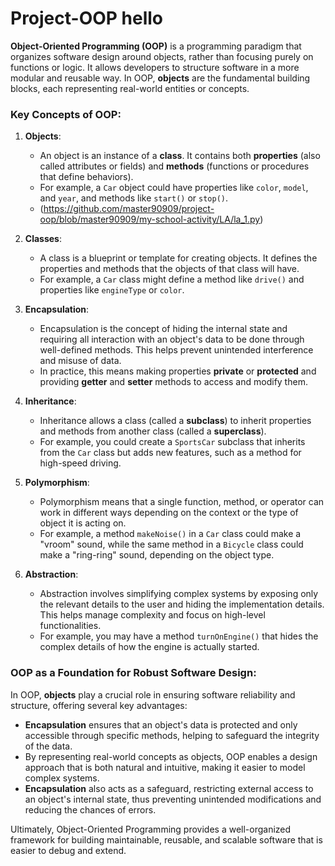 # Project-OOP hello 

**Object-Oriented Programming (OOP)** is a programming paradigm that organizes software design around objects, rather than focusing purely on functions or logic. It allows developers to structure software in a more modular and reusable way. In OOP, **objects** are the fundamental building blocks, each representing real-world entities or concepts.

### Key Concepts of OOP:

1. **Objects**: 
   - An object is an instance of a **class**. It contains both **properties** (also called attributes or fields) and **methods** (functions or procedures that define behaviors).
   - For example, a `Car` object could have properties like `color`, `model`, and `year`, and methods like `start()` or `stop()`.
   - (https://github.com/master90909/project-oop/blob/master90909/my-school-activity/LA/la_1.py)
2. **Classes**: 
   - A class is a blueprint or template for creating objects. It defines the properties and methods that the objects of that class will have.
   - For example, a `Car` class might define a method like `drive()` and properties like `engineType` or `color`.

3. **Encapsulation**: 
   - Encapsulation is the concept of hiding the internal state and requiring all interaction with an object's data to be done through well-defined methods. This helps prevent unintended interference and misuse of data.
   - In practice, this means making properties **private** or **protected** and providing **getter** and **setter** methods to access and modify them.

4. **Inheritance**:
   - Inheritance allows a class (called a **subclass**) to inherit properties and methods from another class (called a **superclass**).
   - For example, you could create a `SportsCar` subclass that inherits from the `Car` class but adds new features, such as a method for high-speed driving.

5. **Polymorphism**:
   - Polymorphism means that a single function, method, or operator can work in different ways depending on the context or the type of object it is acting on.
   - For example, a method `makeNoise()` in a `Car` class could make a "vroom" sound, while the same method in a `Bicycle` class could make a "ring-ring" sound, depending on the object type.

6. **Abstraction**:
   - Abstraction involves simplifying complex systems by exposing only the relevant details to the user and hiding the implementation details. This helps manage complexity and focus on high-level functionalities.
   - For example, you may have a method `turnOnEngine()` that hides the complex details of how the engine is actually started.

### OOP as a Foundation for Robust Software Design:

In OOP, **objects** play a crucial role in ensuring software reliability and structure, offering several key advantages:

- **Encapsulation** ensures that an object's data is protected and only accessible through specific methods, helping to safeguard the integrity of the data.
- By representing real-world concepts as objects, OOP enables a design approach that is both natural and intuitive, making it easier to model complex systems.
- **Encapsulation** also acts as a safeguard, restricting external access to an object's internal state, thus preventing unintended modifications and reducing the chances of errors.

Ultimately, Object-Oriented Programming provides a well-organized framework for building maintainable, reusable, and scalable software that is easier to debug and extend.

